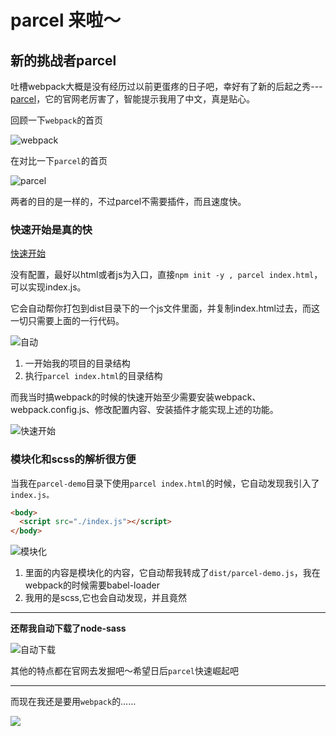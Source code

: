 # parcel 来啦～
## 新的挑战者parcel

吐槽webpack大概是没有经历过以前更蛋疼的日子吧，幸好有了新的后起之秀---[parcel](https://parceljs.org/)，它的官网老厉害了，智能提示我用了中文，真是贴心。

回顾一下`webpack`的首页

![webpack](http://p3tha6q4v.bkt.clouddn.com/18-2-13/60817621.jpg)

在对比一下`parcel`的首页

![parcel](http://p3tha6q4v.bkt.clouddn.com/18-2-13/90577657.jpg)

两者的目的是一样的，不过parcel不需要插件，而且速度快。

### 快速开始是真的快

[快速开始](https://parceljs.org/getting_started.html)

没有配置，最好以html或者js为入口，直接`npm init -y , parcel index.html`，可以实现index.js。

它会自动帮你打包到dist目录下的一个js文件里面，并复制index.html过去，而这一切只需要上面的一行代码。

![自动](http://p3tha6q4v.bkt.clouddn.com/18-2-13/25647271.jpg)

1. 一开始我的项目的目录结构
2. 执行`parcel index.html`的目录结构

而我当时搞webpack的时候的快速开始至少需要安装webpack、webpack.config.js、修改配置内容、安装插件才能实现上述的功能。

![快速开始](http://p3tha6q4v.bkt.clouddn.com/18-2-13/44326202.jpg)

### 模块化和scss的解析很方便

当我在`parcel-demo`目录下使用`parcel index.html`的时候，它自动发现我引入了`index.js。`

```html
<body>
  <script src="./index.js"></script>
</body>
```

![模块化](http://p3tha6q4v.bkt.clouddn.com/18-2-13/28380182.jpg)

1. 里面的内容是模块化的内容，它自动帮我转成了`dist/parcel-demo.js`，我在webpack的时候需要babel-loader
2. 我用的是scss,它也会自动发现，并且竟然

***

**还帮我自动下载了node-sass**

![自动下载](http://p3tha6q4v.bkt.clouddn.com/18-2-13/61347334.jpg)

其他的特点都在官网去发掘吧～希望日后`parcel`快速崛起吧

***



而现在我还是要用`webpack`的……

![](http://p3tha6q4v.bkt.clouddn.com/18-2-13/45605477.jpg)
